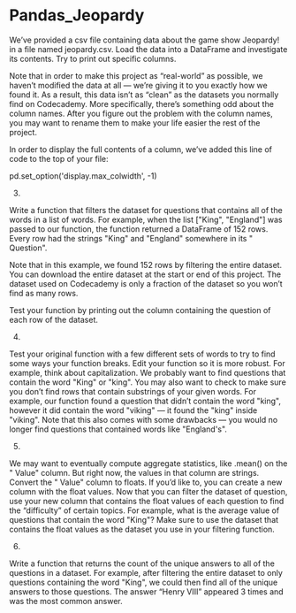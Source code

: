 # Pandas_Jeopardy

We’ve provided a csv file containing data about the game show Jeopardy! in a file named jeopardy.csv. Load the data into a DataFrame and investigate its contents. Try to print out specific columns.

Note that in order to make this project as “real-world” as possible, we haven’t modified the data at all — we’re giving it to you exactly how we found it. As a result, this data isn’t as “clean” as the datasets you normally find on Codecademy. More specifically, there’s something odd about the column names. After you figure out the problem with the column names, you may want to rename them to make your life easier the rest of the project.

In order to display the full contents of a column, we’ve added this line of code to the top of your file:

pd.set_option('display.max_colwidth', -1)

3.

Write a function that filters the dataset for questions that contains all of the words in a list of words. 
For example, when the list ["King", "England"] was passed to our function, the function returned a DataFrame of 152 rows. 
Every row had the strings "King" and "England" somewhere in its " Question".

Note that in this example, we found 152 rows by filtering the entire dataset. 
You can download the entire dataset at the start or end of this project. 
The dataset used on Codecademy is only a fraction of the dataset so you won’t find as many rows.

Test your function by printing out the column containing the question of each row of the dataset.



4.

Test your original function with a few different sets of words to try to find some ways your function breaks. Edit your function so it is more robust.
For example, think about capitalization. We probably want to find questions that contain the word "King" or "king".
You may also want to check to make sure you don’t find rows that contain substrings of your given words. 
For example, our function found a question that didn’t contain the word "king", however it did contain the word "viking" — it found the "king" inside "viking". Note that this also comes with some drawbacks — you would no longer find questions that contained words like "England's".



5.

We may want to eventually compute aggregate statistics, like .mean() on the " Value" column. 
But right now, the values in that column are strings. 
Convert the " Value" column to floats. If you’d like to, you can create a new column with the float values.
Now that you can filter the dataset of question, use your new column that contains the float values of each question to find the “difficulty” of certain topics. For example, what is the average value of questions that contain the word "King"?
Make sure to use the dataset that contains the float values as the dataset you use in your filtering function.



6.

Write a function that returns the count of the unique answers to all of the questions in a dataset. 
For example, after filtering the entire dataset to only questions containing the word "King", 
we could then find all of the unique answers to those questions. The answer “Henry VIII” appeared 3 times and was the most common answer.
